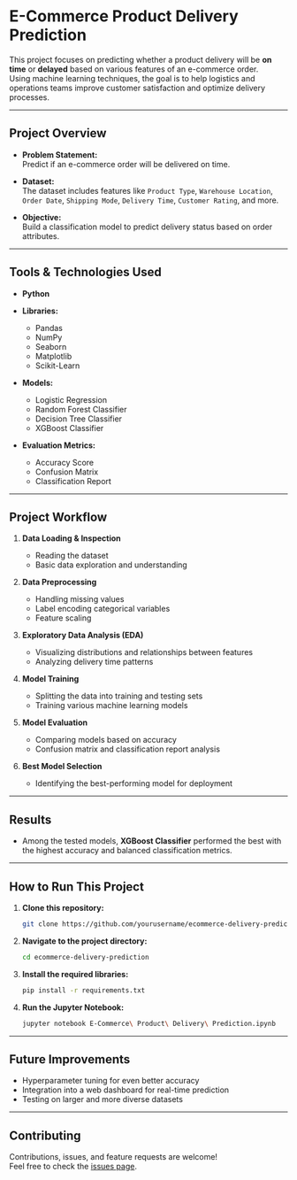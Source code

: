 #  E-Commerce Product Delivery Prediction

This project focuses on predicting whether a product delivery will be **on time** or **delayed** based on various features of an e-commerce order.  
Using machine learning techniques, the goal is to help logistics and operations teams improve customer satisfaction and optimize delivery processes.

---

##  Project Overview

- **Problem Statement:**  
  Predict if an e-commerce order will be delivered on time.
  
- **Dataset:**  
  The dataset includes features like `Product Type`, `Warehouse Location`, `Order Date`, `Shipping Mode`, `Delivery Time`, `Customer Rating`, and more.

- **Objective:**  
  Build a classification model to predict delivery status based on order attributes.

---

##  Tools & Technologies Used

- **Python** 
- **Libraries:**  
  - Pandas  
  - NumPy  
  - Seaborn  
  - Matplotlib  
  - Scikit-Learn

- **Models:**  
  - Logistic Regression
  - Random Forest Classifier
  - Decision Tree Classifier
  - XGBoost Classifier
  
- **Evaluation Metrics:**  
  - Accuracy Score
  - Confusion Matrix
  - Classification Report

---

##  Project Workflow

1. **Data Loading & Inspection**
   - Reading the dataset
   - Basic data exploration and understanding
   
2. **Data Preprocessing**
   - Handling missing values
   - Label encoding categorical variables
   - Feature scaling
   
3. **Exploratory Data Analysis (EDA)**
   - Visualizing distributions and relationships between features
   - Analyzing delivery time patterns
   
4. **Model Training**
   - Splitting the data into training and testing sets
   - Training various machine learning models
   
5. **Model Evaluation**
   - Comparing models based on accuracy
   - Confusion matrix and classification report analysis

6. **Best Model Selection**
   - Identifying the best-performing model for deployment

---

##  Results

- Among the tested models, **XGBoost Classifier** performed the best with the highest accuracy and balanced classification metrics.

---

##  How to Run This Project

1. **Clone this repository:**
   ```bash
   git clone https://github.com/yourusername/ecommerce-delivery-prediction.git
   ```

2. **Navigate to the project directory:**
   ```bash
   cd ecommerce-delivery-prediction
   ```

3. **Install the required libraries:**
   ```bash
   pip install -r requirements.txt
   ```

4. **Run the Jupyter Notebook:**
   ```bash
   jupyter notebook E-Commerce\ Product\ Delivery\ Prediction.ipynb
   ```

---

##  Future Improvements

- Hyperparameter tuning for even better accuracy
- Integration into a web dashboard for real-time prediction
- Testing on larger and more diverse datasets

---

##  Contributing

Contributions, issues, and feature requests are welcome!  
Feel free to check the [issues page](https://github.com/Mehul-Mridul/Data-Science-Project/issues).


